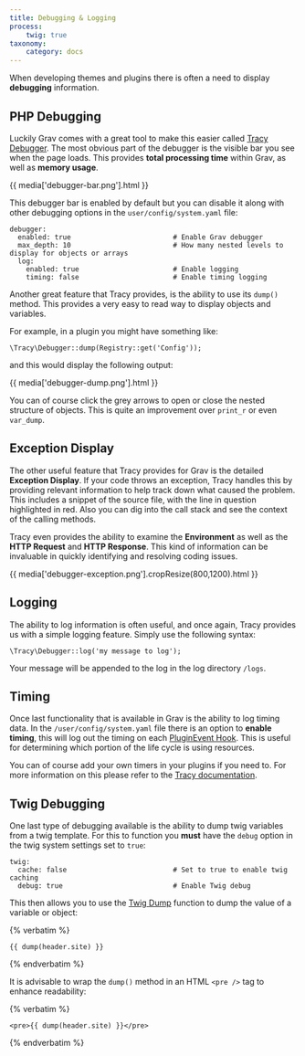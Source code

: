 ```yaml
---
title: Debugging & Logging
process:
	twig: true
taxonomy:
    category: docs
---
```


When developing themes and plugins there is often a need to display **debugging** information. 

## PHP Debugging

Luckily Grav comes with a great tool to make this easier called [Tracy Debugger](https://github.com/nette/tracy). The most obvious part of the debugger is the visible bar you see when the page loads.  This provides **total processing time** within Grav, as well as **memory usage**. 

{{ media['debugger-bar.png'].html }}

This debugger bar is enabled by default but you can disable it along with other debugging options in the `user/config/system.yaml` file:

```
debugger:
  enabled: true                         # Enable Grav debugger
  max_depth: 10                         # How many nested levels to display for objects or arrays
  log:
    enabled: true                       # Enable logging
    timing: false                       # Enable timing logging
```

Another great feature that Tracy provides, is the ability to use its `dump()` method. This provides a very easy to read way to display objects and variables.

For example, in a plugin you might have something like:

```
\Tracy\Debugger::dump(Registry::get('Config'));
```

and this would display the following output:

{{ media['debugger-dump.png'].html }}

You can of course click the grey arrows to open or close the nested structure of objects. This is quite an improvement over `print_r` or even `var_dump`.

## Exception Display

The other useful feature that Tracy provides for Grav is the detailed **Exception Display**. If your code throws an exception, Tracy handles this by providing relevant information to help track down what caused the problem.  This includes a snippet of the source file, with the line in question highlighted in red.  Also you can dig into the call stack and see the context of the calling methods. 

Tracy even provides the ability to examine the **Environment** as well as the **HTTP Request** and **HTTP Response**.  This kind of information can be invaluable in quickly identifying and resolving coding issues.

{{ media['debugger-exception.png'].cropResize(800,1200).html }}

## Logging

The ability to log information is often useful, and once again, Tracy provides us with a simple logging feature.  Simply use the following syntax:

```
\Tracy\Debugger::log('my message to log');
```

Your message will be appended to the log in the log directory `/logs`.

## Timing

Once last functionality that is available in Grav is the ability to log timing data.  In the `/user/config/system.yaml` file there is an option to **enable timing**, this will log out the timing on each [PluginEvent Hook](../plugins/event-hooks).  This is useful for determining which portion of the life cycle is using resources.

You can of course add your own timers in your plugins if you need to.  For more information on this please refer to the [Tracy documentation](https://github.com/nette/tracy).

## Twig Debugging

One last type of debugging available is the ability to dump twig variables from a twig template.  For this to function you **must** have the `debug` option in the twig system settings set to `true`:

```
twig:
  cache: false                          # Set to true to enable twig caching
  debug: true                           # Enable Twig debug
```

This then allows you to use the [Twig Dump](http://twig.sensiolabs.org/doc/functions/dump.html) function to dump the value of a variable or object:

{% verbatim %}
```
{{ dump(header.site) }}
```
{% endverbatim %}

It is advisable to wrap the `dump()` method in an HTML `<pre />` tag to enhance readability:

{% verbatim %}
```
<pre>{{ dump(header.site) }}</pre>
```
{% endverbatim %}
